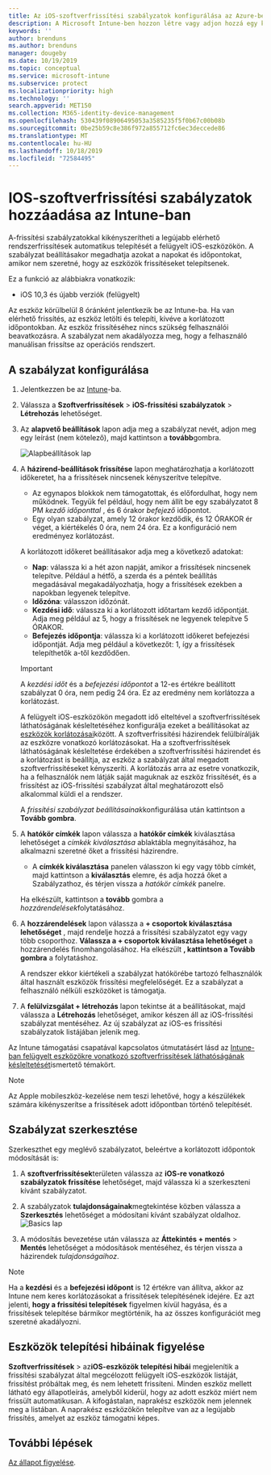 ```yaml
---
title: Az iOS-szoftverfrissítési szabályzatok konfigurálása az Azure-beli Microsoft Intune-ban | Microsoft Docs
description: A Microsoft Intune-ben hozzon létre vagy adjon hozzá egy konfigurációs házirendet, amely korlátozza, hogy a szoftverfrissítések automatikusan telepítsenek iOS-eszközökre. Megadhatja azokat a dátumokat és időpontokat, amelyeknél nem szeretné, hogy települjenek a frissítések. Ezt a szabályzatot csoportokhoz, felhasználókhoz és eszközökhöz is hozzárendelheti, és ellenőrizheti az esetleges telepítési hibákat is vele.
keywords: ''
author: brenduns
ms.author: brenduns
manager: dougeby
ms.date: 10/19/2019
ms.topic: conceptual
ms.service: microsoft-intune
ms.subservice: protect
ms.localizationpriority: high
ms.technology: ''
search.appverid: MET150
ms.collection: M365-identity-device-management
ms.openlocfilehash: 530439f08906495053a3585235f5f0b67c00b08b
ms.sourcegitcommit: 0be25b59c8e386f972a855712fc6ec3deccede86
ms.translationtype: MT
ms.contentlocale: hu-HU
ms.lasthandoff: 10/18/2019
ms.locfileid: "72584495"
---
```

# <a name="add-ios-software-update-policies-in-intune"></a>IOS-szoftverfrissítési szabályzatok hozzáadása az Intune-ban

A-frissítési szabályzatokkal kikényszerítheti a legújabb elérhető rendszerfrissítések automatikus telepítését a felügyelt iOS-eszközökön. A szabályzat beállításakor megadhatja azokat a napokat és időpontokat, amikor nem szeretné, hogy az eszközök frissítéseket telepítsenek.

Ez a funkció az alábbiakra vonatkozik:

- iOS 10,3 és újabb verziók (felügyelt)

Az eszköz körülbelül 8 óránként jelentkezik be az Intune-ba. Ha van elérhető frissítés, az eszköz letölti és telepíti, kivéve a korlátozott időpontokban. Az eszköz frissítéséhez nincs szükség felhasználói beavatkozásra. A szabályzat nem akadályozza meg, hogy a felhasználó manuálisan frissítse az operációs rendszert.

## <a name="configure-the-policy"></a>A szabályzat konfigurálása

1. Jelentkezzen be az [Intune](https://go.microsoft.com/fwlink/?linkid=2090973)-ba.
2. Válassza a **Szoftverfrissítések** > **iOS-frissítési szabályzatok** > **Létrehozás** lehetőséget.
3. Az **alapvető beállítások** lapon adja meg a szabályzat nevét, adjon meg egy leírást (nem kötelező), majd kattintson a **tovább**gombra.

   ![Alapbeállítások lap](./media/software-updates-ios/basics-tab.png) 

4. A **házirend-beállítások frissítése** lapon meghatározhatja a korlátozott időkeretet, ha a frissítések nincsenek kényszerítve telepítve.  
   - Az egynapos blokkok nem támogatottak, és előfordulhat, hogy nem működnek. Tegyük fel például, hogy nem állít be egy szabályzatot 8 PM *kezdő időponttal* , és 6 órakor *befejező* időpontot.
   - Egy olyan szabályzat, amely 12 órakor kezdődik, és 12 ÓRAKOR ér véget, a kiértékelés 0 óra, nem 24 óra. Ez a konfiguráció nem eredményez korlátozást.

   A korlátozott időkeret beállításakor adja meg a következő adatokat:

   - **Nap**: válassza ki a hét azon napját, amikor a frissítések nincsenek telepítve. Például a hétfő, a szerda és a péntek beállítás megadásával megakadályozhatja, hogy a frissítések ezekben a napokban legyenek telepítve.
   - **Időzóna**: válasszon időzónát.
   - **Kezdési idő**: válassza ki a korlátozott időtartam kezdő időpontját. Adja meg például az 5, hogy a frissítések ne legyenek telepítve 5 ÓRAKOR.
   - **Befejezés időpontja**: válassza ki a korlátozott időkeret befejezési időpontját. Adja meg például a következőt: 1, így a frissítések telepíthetők a-től kezdődően.
  
   > [!IMPORTANT]  
   > A *kezdési időt* és a *befejezési időpontot* a 12-es értékre beállított szabályzat 0 óra, nem pedig 24 óra. Ez az eredmény nem korlátozza a korlátozást.  
    
   A felügyelt iOS-eszközökön megadott idő elteltével a szoftverfrissítések láthatóságának késleltetéséhez konfigurálja ezeket a beállításokat az [eszközök korlátozásai](../configuration/device-restrictions-ios.md#general)között. A szoftverfrissítési házirendek felülbírálják az eszközre vonatkozó korlátozásokat. Ha a szoftverfrissítések láthatóságának késleltetése érdekében a szoftverfrissítési házirendet és a korlátozást is beállítja, az eszköz a szabályzat által megadott szoftverfrissítéseket kényszeríti. A korlátozás arra az esetre vonatkozik, ha a felhasználók nem látják saját maguknak az eszköz frissítését, és a frissítést az iOS-frissítési szabályzat által meghatározott első alkalommal küldi el a rendszer.

   A *frissítési szabályzat beállításainak*konfigurálása után kattintson a **Tovább gombra**. 

5. A **hatókör címkék** lapon válassza a **hatókör címkék** kiválasztása lehetőséget a *címkék kiválasztása* ablaktábla megnyitásához, ha alkalmazni szeretné őket a frissítési házirendre.
   
   - A **címkék kiválasztása** panelen válasszon ki egy vagy több címkét, majd kattintson a **kiválasztás** elemre, és adja hozzá őket a Szabályzathoz, és térjen vissza a *hatókör címkék* panelre.  

   Ha elkészült, kattintson a **tovább** gombra a *hozzárendelések*folytatásához.

6. A **hozzárendelések** lapon válassza a **+ csoportok kiválasztása lehetőséget** , majd rendelje hozzá a frissítési szabályzatot egy vagy több csoporthoz. **Válassza a + csoportok kiválasztása lehetőséget** a hozzárendelés finomhangolásához. Ha elkészült **, kattintson a Tovább gombra** a folytatáshoz. 

   A rendszer ekkor kiértékeli a szabályzat hatókörébe tartozó felhasználók által használt eszközök frissítési megfelelőségét. Ez a szabályzat a felhasználó nélküli eszközöket is támogatja.

7. A **felülvizsgálat + létrehozás** lapon tekintse át a beállításokat, majd válassza a **Létrehozás** lehetőséget, amikor készen áll az iOS-frissítési szabályzat mentéséhez. Az új szabályzat az iOS-es frissítési szabályzatok listájában jelenik meg.


Az Intune támogatási csapatával kapcsolatos útmutatásért lásd az [Intune-ban felügyelt eszközökre vonatkozó szoftverfrissítések láthatóságának késleltetését](https://techcommunity.microsoft.com/t5/Intune-Customer-Success/Delaying-visibility-of-software-updates-in-Intune-for-supervised/ba-p/345753)ismertető témakört.

> [!NOTE]
> Az Apple mobileszköz-kezelése nem teszi lehetővé, hogy a készülékek számára kikényszerítse a frissítések adott időpontban történő telepítését.

## <a name="edit-a-policy"></a>Szabályzat szerkesztése
Szerkeszthet egy meglévő szabályzatot, beleértve a korlátozott időpontok módosítását is:

1. A **szoftverfrissítések**területen válassza az **iOS-re vonatkozó szabályzatok frissítése** lehetőséget, majd válassza ki a szerkeszteni kívánt szabályzatot.

2. A szabályzatok **tulajdonságainak**megtekintése közben válassza a **Szerkesztés** lehetőséget a módosítani kívánt szabályzat oldalhoz.  
   ![Basics lap ](./media/software-updates-ios/edit-policy.png)   

3. A módosítás bevezetése után válassza az **Áttekintés + mentés**  > **Mentés** lehetőséget a módosítások mentéséhez, és térjen vissza a házirendek *tulajdonságaihoz*.  
 
> [!NOTE]
> Ha a **kezdési** és a **befejezési időpont** is 12 értékre van állítva, akkor az Intune nem keres korlátozásokat a frissítések telepítésének idejére. Ez azt jelenti, **hogy a frissítési telepítések** figyelmen kívül hagyása, és a frissítések telepítése bármikor megtörténik, ha az összes konfigurációt meg szeretné akadályozni.  


## <a name="monitor-device-installation-failures"></a>Eszközök telepítési hibáinak figyelése
<!-- 1352223 -->
**Szoftverfrissítések** >  az**iOS-eszközök telepítési hibái** megjelenítik a frissítési szabályzat által megcélozott felügyelt iOS-eszközök listáját, frissítést próbáltak meg, és nem lehetett frissíteni. Minden eszköz mellett látható egy állapotleírás, amelyből kiderül, hogy az adott eszköz miért nem frissült automatikusan. A kifogástalan, naprakész eszközök nem jelennek meg a listában. A naprakész eszközökön telepítve van az a legújabb frissítés, amelyet az eszköz támogatni képes.

## <a name="next-steps"></a>További lépések

[Az állapot figyelése](../configuration/device-profile-monitor.md).
